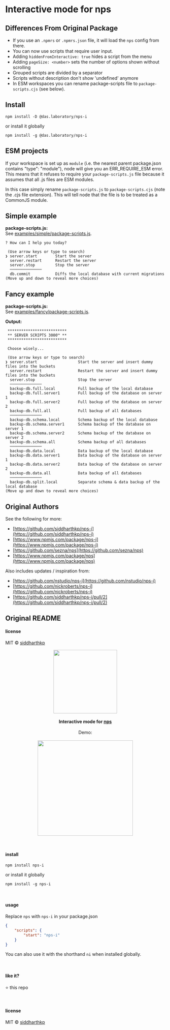 # Interactive mode for nps

## Differences From Original Package

-   If you use an `.npmrs` or `.npmrs.json` file, it will load the `nps` config from there.
-   You can now use scripts that require user input.
-   Adding `hiddenFromInteractive: true` hides a script from the menu
-   Adding `pageSize: <number>` sets the number of options shown without scrolling
-   Grouped scripts are divided by a separator
-   Scripts without description don't show 'undefined' anymore
-   In ESM workspaces you can rename package-scripts file to `package-scripts.cjs` (see below).

## Install

```
npm install -D @das.laboratory/nps-i
```

or install it globally

```
npm install -g @das.laboratory/nps-i
```

## ESM projects

If your workspace is set up as `module` (i.e. the nearest parent package.json contains "type": "module"), node will give you an ERR_REQUIRE_ESM error. This means that it refuses to require your `package-scripts.js` file because it assumes that all .js files are ESM modules.

In this case simply rename `package-scripts.js` to `package-scripts.cjs` (note the .cjs file extension). This will tell node that the file is to be treated as a CommonJS module.

## Simple example

**package-scripts.js:**  
See [examples/simple/package-scripts.js](examples/simple/package-scripts.js).

```
? How can I help you today?

 (Use arrow keys or type to search)
❯ server.start        Start the server
  server.restart      Restart the server
  server.stop         Stop the server
  ──────────────
  db.commit           Diffs the local database with current migrations
(Move up and down to reveal more choices)
```

## Fancy example

**package-scripts.js:**  
See [examples/fancy/package-scripts.js](examples/fancy/package-scripts.js).

**Output:**

```
 **************************
 ** SERVER SCRIPTS 3000™ **
 **************************

 Choose wisely...

 (Use arrow keys or type to search)
❯ server.start                  Start the server and insert dummy files into the buckets
  server.restart                Restart the server and insert dummy files into the buckets
  server.stop                   Stop the server
  ──────────────
  backup-db.full.local          Full backup of the local database
  backup-db.full.server1        Full backup of the database on server 1
  backup-db.full.server2        Full backup of the database on server 2
  backup-db.full.all            Full backup of all databases
  ──────────────
  backup-db.schema.local        Schema backup of the local database
  backup-db.schema.server1      Schema backup of the database on server 1
  backup-db.schema.server2      Schema backup of the database on server 2
  backup-db.schema.all          Schema backup of all databases
  ──────────────
  backup-db.data.local          Data backup of the local database
  backup-db.data.server1        Data backup of the database on server 1
  backup-db.data.server2        Data backup of the database on server 2
  backup-db.data.all            Data backup of all databases
  ──────────────
  backup-db.split.local         Separate schema & data backup of the local database
(Move up and down to reveal more choices)
```

## Original Authors

See the following for more:

-   [https://github.com/siddharthkp/nps-i](https://github.com/siddharthkp/nps-i)
-   [https://www.npmjs.com/package/nps-i](https://www.npmjs.com/package/nps-i)
-   [https://github.com/sezna/nps](https://github.com/sezna/nps)
-   [https://www.npmjs.com/package/nps](https://www.npmjs.com/package/nps)

Also includes updates / inspiration from:

-   [https://github.com/nstudio/nps-i](https://github.com/nstudio/nps-i)
-   [https://github.com/nickroberts/nps-i](https://github.com/nickroberts/nps-i)
-   [https://github.com/siddharthkp/nps-i/pull/2](https://github.com/siddharthkp/nps-i/pull/2)

## Original README

#### license

MIT © [siddharthkp](https://github.com/siddharthkp)

<p align="center">
  <img src="https://78.media.tumblr.com/240d51485c042ab5bed754294ad020c6/tumblr_msz10zJc751svwlszo2_500.gif" height="200px"/>
  <br><br>
  <b>Interactive mode for <a target="_blank" href="https://github.com/kentcdodds/nps">nps</a></b>
  <br><br>
  Demo:
  <br><br>
  <a target="_blank" href="https://twitter.com/siddharthkp/status/1007325679543816192"><img src="https://user-images.githubusercontent.com/1863771/41420782-e0549988-7012-11e8-93c5-6f87019d08ef.png" height="300px"/></a>
</p>

&nbsp;

#### install

```
npm install nps-i
```

or install it globally

```
npm install -g nps-i
```

&nbsp;

#### usage

Replace `nps` with `nps-i` in your package.json

```json
{
	"scripts": {
		"start": "nps-i"
	}
}
```

You can also use it with the shorthand `ni` when installed globally.

&nbsp;

#### like it?

:star: this repo

&nbsp;

#### license

MIT © [siddharthkp](https://github.com/siddharthkp)
